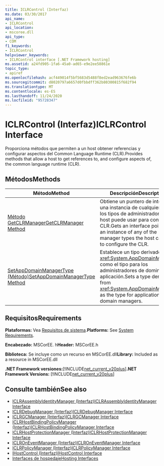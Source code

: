 ```yaml
---
title: ICLRControl (Interfaz)
ms.date: 03/30/2017
api_name:
- ICLRControl
api_location:
- mscoree.dll
api_type:
- COM
f1_keywords:
- ICLRControl
helpviewer_keywords:
- ICLRControl interface [.NET Framework hosting]
ms.assetid: a24fd905-1fa6-45a0-ad65-e9e2ee58861e
topic_type:
- apiref
ms.openlocfilehash: acf449014f5bf5683d5488f8ed2ead963676fe6b
ms.sourcegitcommit: d8020797a6657d0fbbdff362b80300815f682f94
ms.translationtype: MT
ms.contentlocale: es-ES
ms.lasthandoff: 11/24/2020
ms.locfileid: "95728347"
---
```

# <a name="iclrcontrol-interface"></a><span data-ttu-id="4936a-102">ICLRControl (Interfaz)</span><span class="sxs-lookup"><span data-stu-id="4936a-102">ICLRControl Interface</span></span>

<span data-ttu-id="4936a-103">Proporciona métodos que permiten a un host obtener referencias y configurar aspectos del Common Language Runtime (CLR).</span><span class="sxs-lookup"><span data-stu-id="4936a-103">Provides methods that allow a host to get references to, and configure aspects of, the common language runtime (CLR).</span></span>  
  
## <a name="methods"></a><span data-ttu-id="4936a-104">Métodos</span><span class="sxs-lookup"><span data-stu-id="4936a-104">Methods</span></span>  
  
|<span data-ttu-id="4936a-105">Método</span><span class="sxs-lookup"><span data-stu-id="4936a-105">Method</span></span>|<span data-ttu-id="4936a-106">Descripción</span><span class="sxs-lookup"><span data-stu-id="4936a-106">Description</span></span>|  
|------------|-----------------|  
|[<span data-ttu-id="4936a-107">Método GetCLRManager</span><span class="sxs-lookup"><span data-stu-id="4936a-107">GetCLRManager Method</span></span>](iclrcontrol-getclrmanager-method.md)|<span data-ttu-id="4936a-108">Obtiene un puntero de interfaz a una instancia de cualquiera de los tipos de administrador que el host puede usar para configurar CLR.</span><span class="sxs-lookup"><span data-stu-id="4936a-108">Gets an interface pointer to an instance of any of the manager types the host can use to configure the CLR.</span></span>|  
|[<span data-ttu-id="4936a-109">SetAppDomainManagerType (Método)</span><span class="sxs-lookup"><span data-stu-id="4936a-109">SetAppDomainManagerType Method</span></span>](iclrcontrol-setappdomainmanagertype-method.md)|<span data-ttu-id="4936a-110">Establece un tipo derivado de <xref:System.AppDomainManager> como el tipo para los administradores de dominio de aplicación.</span><span class="sxs-lookup"><span data-stu-id="4936a-110">Sets a type derived from <xref:System.AppDomainManager> as the type for application domain managers.</span></span>|  
  
## <a name="requirements"></a><span data-ttu-id="4936a-111">Requisitos</span><span class="sxs-lookup"><span data-stu-id="4936a-111">Requirements</span></span>  

 <span data-ttu-id="4936a-112">**Plataformas:** Vea [Requisitos de sistema](../../get-started/system-requirements.md).</span><span class="sxs-lookup"><span data-stu-id="4936a-112">**Platforms:** See [System Requirements](../../get-started/system-requirements.md).</span></span>  
  
 <span data-ttu-id="4936a-113">**Encabezado:** MSCorEE. h</span><span class="sxs-lookup"><span data-stu-id="4936a-113">**Header:** MSCorEE.h</span></span>  
  
 <span data-ttu-id="4936a-114">**Biblioteca:** Se incluye como un recurso en MSCorEE.dll</span><span class="sxs-lookup"><span data-stu-id="4936a-114">**Library:** Included as a resource in MSCorEE.dll</span></span>  
  
 <span data-ttu-id="4936a-115">**.NET Framework versiones:**[!INCLUDE[net_current_v20plus](../../../../includes/net-current-v20plus-md.md)]</span><span class="sxs-lookup"><span data-stu-id="4936a-115">**.NET Framework Versions:** [!INCLUDE[net_current_v20plus](../../../../includes/net-current-v20plus-md.md)]</span></span>  
  
## <a name="see-also"></a><span data-ttu-id="4936a-116">Consulte también</span><span class="sxs-lookup"><span data-stu-id="4936a-116">See also</span></span>

- [<span data-ttu-id="4936a-117">ICLRAssemblyIdentityManager (Interfaz)</span><span class="sxs-lookup"><span data-stu-id="4936a-117">ICLRAssemblyIdentityManager Interface</span></span>](iclrassemblyidentitymanager-interface.md)
- [<span data-ttu-id="4936a-118">ICLRDebugManager (Interfaz)</span><span class="sxs-lookup"><span data-stu-id="4936a-118">ICLRDebugManager Interface</span></span>](iclrdebugmanager-interface.md)
- [<span data-ttu-id="4936a-119">ICLRGCManager (Interfaz)</span><span class="sxs-lookup"><span data-stu-id="4936a-119">ICLRGCManager Interface</span></span>](iclrgcmanager-interface.md)
- [<span data-ttu-id="4936a-120">ICLRHostBindingPolicyManager (Interfaz)</span><span class="sxs-lookup"><span data-stu-id="4936a-120">ICLRHostBindingPolicyManager Interface</span></span>](iclrhostbindingpolicymanager-interface.md)
- [<span data-ttu-id="4936a-121">ICLRHostProtectionManager (Interfaz)</span><span class="sxs-lookup"><span data-stu-id="4936a-121">ICLRHostProtectionManager Interface</span></span>](iclrhostprotectionmanager-interface.md)
- [<span data-ttu-id="4936a-122">ICLROnEventManager (Interfaz)</span><span class="sxs-lookup"><span data-stu-id="4936a-122">ICLROnEventManager Interface</span></span>](iclroneventmanager-interface.md)
- [<span data-ttu-id="4936a-123">ICLRPolicyManager (Interfaz)</span><span class="sxs-lookup"><span data-stu-id="4936a-123">ICLRPolicyManager Interface</span></span>](iclrpolicymanager-interface.md)
- [<span data-ttu-id="4936a-124">IHostControl (Interfaz)</span><span class="sxs-lookup"><span data-stu-id="4936a-124">IHostControl Interface</span></span>](ihostcontrol-interface.md)
- [<span data-ttu-id="4936a-125">Interfaces de hospedaje</span><span class="sxs-lookup"><span data-stu-id="4936a-125">Hosting Interfaces</span></span>](hosting-interfaces.md)
